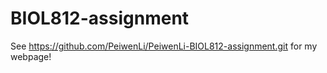 # BIOL812-assignment
See https://github.com/PeiwenLi/PeiwenLi-BIOL812-assignment.git for my webpage!
